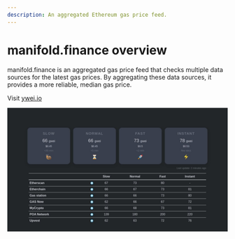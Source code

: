 ```yaml
---
description: An aggregated Ethereum gas price feed.
---
```


# manifold.finance overview

manifold.finance is an aggregated gas price feed that checks multiple data sources for the latest gas prices. By aggregating these data sources, it provides a more reliable, median gas price.

Visit [ywei.io](https://ywei.io/)

![](.gitbook/assets/image.png)

